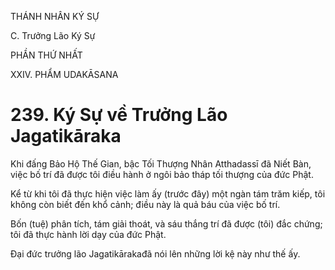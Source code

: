 THÁNH NHÂN KÝ SỰ

C. Trưởng Lão Ký Sự

PHẦN THỨ NHẤT

XXIV. PHẨM UDAKĀSANA

# 239. Ký Sự về Trưởng Lão Jagatikāraka

Khi đấng Bảo Hộ Thế Gian, bậc Tối Thượng Nhân Atthadassī đã Niết Bàn, việc bố trí đã được tôi điều hành ở ngôi bảo tháp tối thượng của đức Phật.

Kể từ khi tôi đã thực hiện việc làm ấy (trước đây) một ngàn tám trăm kiếp, tôi không còn biết đến khổ cảnh; điều này là quả báu của việc bố trí.

Bốn (tuệ) phân tích, tám giải thoát, và sáu thắng trí đã được (tôi) đắc chứng; tôi đã thực hành lời dạy của đức Phật.

Đại đức trưởng lão Jagatikārakađã nói lên những lời kệ này như thế ấy.
